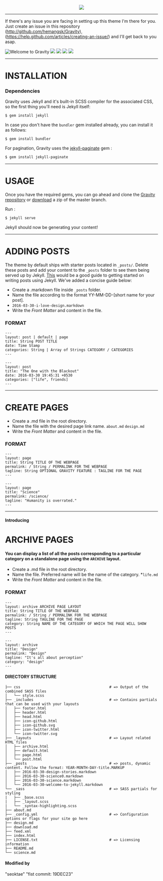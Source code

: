 <p align = "center">
<img src="http://i.imgur.com/JhbQ03z.png"/>
</p>

---

If there's any issue you are facing in setting up this theme I'm there for you. Just create an issue in this repository (<http://github.com/hemangsk/Gravity>), (<https://help.github.com/articles/creating-an-issue/>) and I'll get back to you asap.

![Welcome to Gravity](https://user-images.githubusercontent.com/13018570/27043040-778d80cc-4fb6-11e7-8619-de4be626be67.png)
<img src="http://i.imgur.com/cPwoX3E.png"/>
<img src="http://i.imgur.com/3TMoBGj.png"/>
<img src="http://i.imgur.com/Z6h3uCp.png"/>
<img src="http://i.imgur.com/bB7IIHr.png"/>

***

# INSTALLATION

### Dependencies

Gravity uses Jekyll and it's built-in SCSS compiler for the associated CSS, so the first thing you'll need is Jekyll itself:

```bash
$ gem install jekyll
```

In case you don't have the `bundler` gem installed already, you can install it as follows:

```bash
$ gem install bundler
```

For pagination, Gravity uses the [jekyll-paginate](https://jekyllrb.com/docs/pagination/) gem :

```bash
$ gem install jekyll-paginate
```

***

# USAGE

Once you have the required gems, you can go ahead and clone the
[Gravity repository](https://github.com/hemangsk/Gravity) or [download](https://github.com/hemangsk/Gravity/archive/master.zip)
a zip of the master branch.

Run :

```bash
$ jekyll serve
```

Jekyll should now be generating your content!

***

# ADDING POSTS

The theme by default ships with starter posts located in `_posts/`. Delete these posts and add your content to the `_posts`
folder to see them being served up by Jekyll. [This](https://jekyllrb.com/docs/posts/) would be a good guide to getting started on writing posts using Jekyll. We've added a concise guide below:

- Create a .markdown file inside `_posts` folder.
- Name the file according to the format YY-MM-DD-[short name for your post].
- `2016-03-30-i-love-design.markdown`
- Write the *Front Matter* and content in the file.

### FORMAT

```
---
layout: post | default | page
title: String POST TITLE
date: Time Stamp
categories: String | Array of Strings CATEGORY / CATEGORIES
---

---
layout: post
title: "The One with the Blackout"
date: 2016-03-30 19:45:31 +0530
categories: ["life", friends]
---
```

***

# CREATE PAGES

- Create a .md file in the root directory.
- Name the file with the desired page link name.
  `about.md`
  `design.md`
- Write the *Front Matter* and content in the file.

### FORMAT

```
---
layout: page
title: String TITLE OF THE WEBPAGE
permalink: / String / PERMALINK FOR THE WEBPAGE
tagline: String OPTIONAL GRAVITY FEATURE : TAGLINE FOR THE PAGE
---

---
layout: page
title: "Science"
permalink: /science/
tagline: "Humanity is overrated."
---
```

***

#### Introducing

# ARCHIVE PAGES

#### You can display a list of all the posts corresponding to a particular category on a standalone page using the `ARCHIVE` layout.

- Create a .md file in the root directory.
- Name the file. Preferred name will be the name of the category.
    \*`life.md`
- Write the *Front Matter* and content in the file.

### FORMAT

```
---
layout: archive ARCHIVE PAGE LAYOUT
title: String TITLE OF THE WEBPAGE
permalink: / String / PERMALINK FOR THE WEBPAGE
tagline: String TAGLINE FOR THE PAGE
category: String NAME OF THE CATEGORY OF WHICH THE PAGE WILL SHOW POSTS
---

---
layout: archive
title: "Design"
permalink: "Design"
tagline: "It's all about perception"
category: "design"
---
```

#### DIRECTORY STRUCTURE

```
├── css                                         # => Output of the combined SASS files
│   └── style.scss
├── _includes                                   # => Contains partials that can be used with your layouts
│   ├── footer.html
│   ├── header.html
│   ├── head.html
│   ├── icon-github.html
│   ├── icon-github.svg
│   ├── icon-twitter.html
│   └── icon-twitter.svg
├── _layouts                                    # => Layout related HTML files
│   ├── archive.html
│   ├── default.html
│   ├── page.html
│   └── post.html
├── _posts                                      # => posts, dynamic content. Follow the format: YEAR-MONTH-DAY-title.MARKUP
│   ├── 2016-03-30-design-stories.markdown
│   ├── 2016-03-30-science0.markdown
│   ├── 2016-03-30-science.markdown
│   └── 2016-03-30-welcome-to-jekyll.markdown
└── _sass                                       # => SASS partials for styling
|   ├── _base.scss
|   ├── _layout.scss
|   └── _syntax-highlighting.scss
├── about.md
├── _config.yml                                 # => Configuration options or flags for your site go here
├── design.md
├── download.md
├── feed.xml
├── index.html
├── LICENSE.txt                                 # => Licensing information
├── README.md
└── science.md
```


#### Modified by
"seoktae"
"fist commit: 19DEC23"
